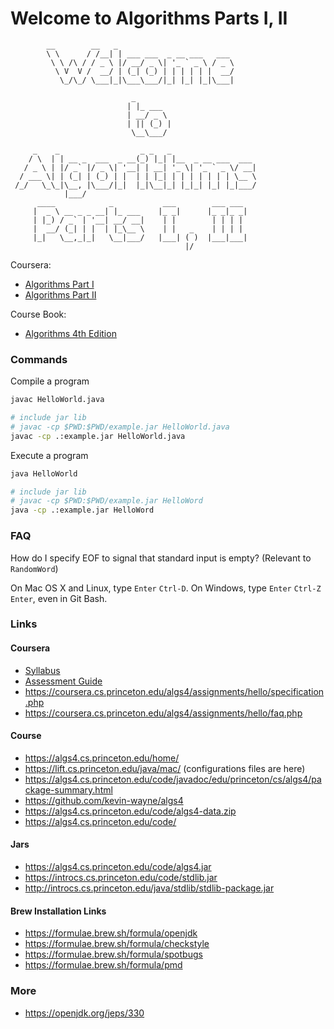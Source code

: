 # Welcome to Algorithms Parts I, II

```
        __        __   _
        \ \      / /__| | ___ ___  _ __ ___   ___
         \ \ /\ / / _ \ |/ __/ _ \| '_ ` _ \ / _ \
          \ V  V /  __/ | (_| (_) | | | | | |  __/
           \_/\_/ \___|_|\___\___/|_| |_| |_|\___|

                           _
                          | |_ ___
                          | __/ _ \
                          | || (_) |
                           \__\___/

     _    _                  _ _   _
    / \  | | __ _  ___  _ __(_) |_| |__  _ __ ___  ___
   / _ \ | |/ _` |/ _ \| '__| | __| '_ \| '_ ` _ \/ __|
  / ___ \| | (_| | (_) | |  | | |_| | | | | | | | \__ \
 /_/   \_\_|\__, |\___/|_|  |_|\__|_| |_|_| |_| |_|___/
            |___/
      ____            _           ___        ___ ___
     |  _ \ __ _ _ __| |_ ___    |_ _|      |_ _|_ _|
     | |_) / _` | '__| __/ __|    | |        | | | |
     |  __/ (_| | |  | |_\__ \    | |   _    | | | |
     |_|   \__,_|_|   \__|___/   |___| ( )  |___|___|
                                       |/
```

Coursera:

* [Algorithms Part I](https://www.coursera.org/learn/algorithms-part1)
* [Algorithms Part II](https://www.coursera.org/learn/algorithms-part2)

Course Book:

* [Algorithms 4th Edition](http://algs4.cs.princeton.edu/home/)

### Commands

Compile a program

```sh
javac HelloWorld.java
```

```sh
# include jar lib
# javac -cp $PWD:$PWD/example.jar HelloWorld.java
javac -cp .:example.jar HelloWorld.java
```

Execute a program

```sh
java HelloWorld
```

```sh
# include jar lib
# javac -cp $PWD:$PWD/example.jar HelloWord
java -cp .:example.jar HelloWord
```

### FAQ

How do I specify EOF to signal that standard input is empty? (Relevant to `RandomWord`)

On Mac OS X and Linux, type `Enter` `Ctrl-D`. On Windows, type `Enter` `Ctrl-Z` `Enter`, even in Git Bash.


### Links

#### Coursera

* [Syllabus](https://www.coursera.org/learn/algorithms-part1/resources/CrmR4)
* [Assessment Guide]( https://www.coursera.org/learn/algorithms-part1/resources/R2mre)
* https://coursera.cs.princeton.edu/algs4/assignments/hello/specification.php
* https://coursera.cs.princeton.edu/algs4/assignments/hello/faq.php

#### Course

* https://algs4.cs.princeton.edu/home/
* https://lift.cs.princeton.edu/java/mac/ (configurations files are here)
* https://algs4.cs.princeton.edu/code/javadoc/edu/princeton/cs/algs4/package-summary.html
* https://github.com/kevin-wayne/algs4
* https://algs4.cs.princeton.edu/code/algs4-data.zip
* https://algs4.cs.princeton.edu/code/

#### Jars

* https://algs4.cs.princeton.edu/code/algs4.jar
* https://introcs.cs.princeton.edu/code/stdlib.jar
* http://introcs.cs.princeton.edu/java/stdlib/stdlib-package.jar

#### Brew Installation Links

* https://formulae.brew.sh/formula/openjdk
* https://formulae.brew.sh/formula/checkstyle
* https://formulae.brew.sh/formula/spotbugs
* https://formulae.brew.sh/formula/pmd

### More

* https://openjdk.org/jeps/330
